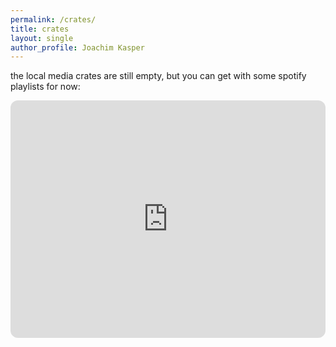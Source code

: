 ```yaml
---
permalink: /crates/
title: crates
layout: single
author_profile: Joachim Kasper
---
```


the local media crates are still empty, but you can get with some spotify playlists for now:

<iframe style="border-radius:12px" src="https://open.spotify.com/embed/playlist/0HSnXW6Vew1AmmGTDfkzHk?utm_source=generator&theme=0" width="100%" height="380" frameBorder="0" allowfullscreen="" allow="autoplay; clipboard-write; encrypted-media; fullscreen; picture-in-picture" loading="lazy"></iframe>
